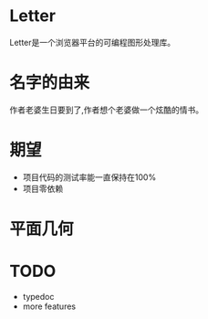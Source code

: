 # Letter

Letter是一个浏览器平台的可编程图形处理库。

# 名字的由来

作者老婆生日要到了,作者想个老婆做一个炫酷的情书。

# 期望

* 项目代码的测试率能一直保持在100%
* 项目零依赖

# 平面几何



# TODO

* typedoc
* more features
